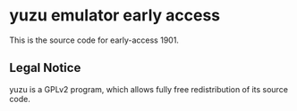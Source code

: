yuzu emulator early access
=============

This is the source code for early-access 1901.

## Legal Notice

yuzu is a GPLv2 program, which allows fully free redistribution of its source code.
